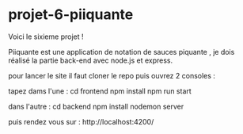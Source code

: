 # projet-6-piiquante
Voici le sixieme projet !

Piiquante est une application de notation de sauces piquante , je dois réalisé la partie back-end avec node.js et express.

pour lancer le site il faut cloner le repo puis ouvrez  2 consoles  :

tapez dams l'une : cd frontend
                      npm install
                      npm run start
                      
dans l'autre : cd backend
               npm install
               nodemon server
               
               
puis rendez vous sur : http://localhost:4200/
           
                   

